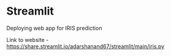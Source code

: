 # Streamlit
Deploying web app for IRIS prediction

Link to website - https://share.streamlit.io/adarshanand67/streamlit/main/iris.py
